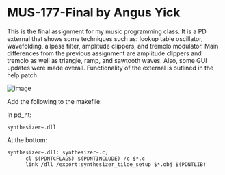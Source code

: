 # MUS-177-Final by Angus Yick

This is the final assignment for my music programming class. It is a PD external that shows some techniques such as: lookup table oscillator, wavefolding, allpass filter, amplitude clippers, and tremolo modulator. Main differences from the previous assignment are amplitude clippers and tremolo as well as triangle, ramp, and sawtooth waves. Also, some GUI updates were made overall. Functionality of the external is outlined in the help patch. 

![image](https://user-images.githubusercontent.com/74380180/158534989-2e7a96a4-23cc-47fb-a1d8-c2edcd489bcc.png)

Add the following to the makefile:

In pd_nt:
```
synthesizer~.dll
```

At the bottom:
```
synthesizer~.dll: synthesizer~.c; 
	  cl $(PDNTCFLAGS) $(PDNTINCLUDE) /c $*.c
	  link /dll /export:synthesizer_tilde_setup $*.obj $(PDNTLIB)
```
